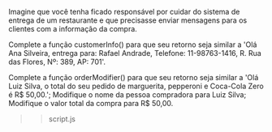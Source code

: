 Imagine que você tenha ficado responsável por cuidar do sistema de entrega de um restaurante e que precisasse enviar mensagens para os clientes com a informação da compra.

Complete a função customerInfo() para que seu retorno seja similar a 'Olá Ana Silveira, entrega para: Rafael Andrade, Telefone: 11-98763-1416, R. Rua das Flores, Nº: 389, AP: 701'.

Complete a função orderModifier() para que seu retorno seja similar a 'Olá Luiz Silva, o total do seu pedido de marguerita, pepperoni e Coca-Cola Zero é R$ 50,00.';
Modifique o nome da pessoa compradora para Luiz Silva;
Modifique o valor total da compra para R$ 50,00.

> > script.js
